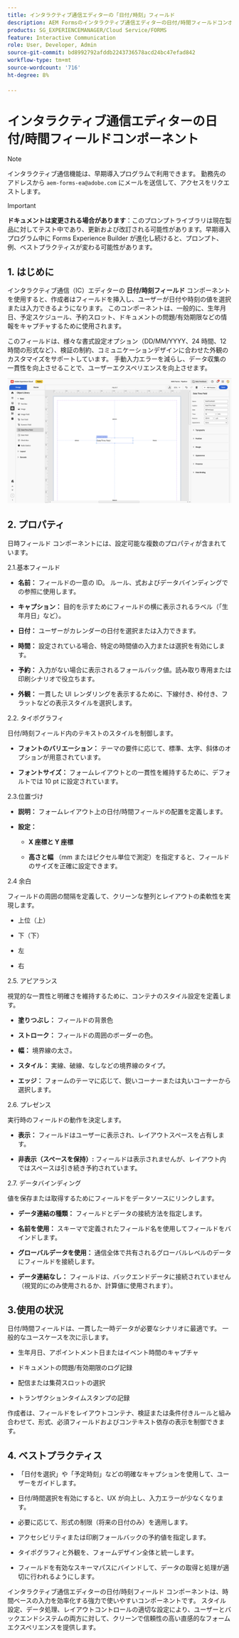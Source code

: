 ```yaml
---
title: インタラクティブ通信エディターの「日付/時刻」フィールド
description: AEM Formsのインタラクティブ通信エディターの日付/時間フィールドコンポーネントを使用すると、作成者はフィールドを挿入し、日付や時間の値を選択または入力することができます。
products: SG_EXPERIENCEMANAGER/Cloud Service/FORMS
feature: Interactive Communication
role: User, Developer, Admin
source-git-commit: bd8992792afddb2243736578acd24bc47efad842
workflow-type: tm+mt
source-wordcount: '716'
ht-degree: 8%

---
```



# インタラクティブ通信エディターの日付/時間フィールドコンポーネント

>[!NOTE]
>
> インタラクティブ通信機能は、早期導入プログラムで利用できます。 勤務先のアドレスから `aem-forms-ea@adobe.com` にメールを送信して、アクセスをリクエストします。

>[!IMPORTANT]
>
> **ドキュメントは変更される場合があります**：このプロンプトライブラリは現在製品に対してテスト中であり、更新および改訂される可能性があります。早期導入プログラム中に Forms Experience Builder が進化し続けると、プロンプト、例、ベストプラクティスが変わる可能性があります。

## &#x200B;1. はじめに

インタラクティブ通信（IC）エディターの **日付/時刻フィールド** コンポーネントを使用すると、作成者はフィールドを挿入し、ユーザーが日付や時刻の値を選択または入力できるようになります。 このコンポーネントは、一般的に、生年月日、予定スケジュール、予約スロット、ドキュメントの問題/有効期限などの情報をキャプチャするために使用されます。

このフィールドは、様々な書式設定オプション（DD/MM/YYYY、24 時間、12 時間の形式など）、検証の制約、コミュニケーションデザインに合わせた外観のカスタマイズをサポートしています。 手動入力エラーを減らし、データ収集の一貫性を向上させることで、ユーザーエクスペリエンスを向上させます。

![IC Docu の検索 ](/help/forms/interactive-communication/assets/datetime.png)

## &#x200B;2. プロパティ

日時フィールド コンポーネントには、設定可能な複数のプロパティが含まれています。

2.1.基本フィールド

- **名前：** フィールドの一意の ID。 ルール、式およびデータバインディングでの参照に使用します。

- **キャプション：** 目的を示すためにフィールドの横に表示されるラベル（「生年月日」など）。

- **日付：** ユーザーがカレンダーの日付を選択または入力できます。

- **時間：** 設定されている場合、特定の時間値の入力または選択を有効にします。

- **予約：** 入力がない場合に表示されるフォールバック値。読み取り専用または印刷シナリオで役立ちます。

- **外観：** 一貫した UI レンダリングを表示するために、下線付き、枠付き、フラットなどの表示スタイルを選択します。

2.2. タイポグラフィ

日付/時刻フィールド内のテキストのスタイルを制御します。

- **フォントのバリエーション：** テーマの要件に応じて、標準、太字、斜体のオプションが用意されています。

- **フォントサイズ：** フォームレイアウトとの一貫性を維持するために、デフォルトでは 10 pt に設定されています。

2.3.位置づけ

- **説明：** フォームレイアウト上の日付/時間フィールドの配置を定義します。

- **設定：**

   - **X 座標と Y 座標**

   - **高さと幅** （mm またはピクセル単位で測定）を指定すると、フィールドのサイズを正確に設定できます。

2.4 余白

フィールドの周囲の間隔を定義して、クリーンな整列とレイアウトの柔軟性を実現します。

- 上位（上）

- 下（下）

- 左

- 右

2.5. アピアランス

視覚的な一貫性と明確さを維持するために、コンテナのスタイル設定を定義します。

- **塗りつぶし：** フィールドの背景色

- **ストローク：** フィールドの周囲のボーダーの色。

- **幅：** 境界線の太さ。

- **スタイル：** 実線、破線、なしなどの境界線のタイプ。

- **エッジ：** フォームのテーマに応じて、鋭いコーナーまたは丸いコーナーから選択します。

2.6. プレゼンス

実行時のフィールドの動作を決定します。

- **表示：** フィールドはユーザーに表示され、レイアウトスペースを占有します。

- **非表示（スペースを保持）:** フィールドは表示されませんが、レイアウト内ではスペースは引き続き予約されています。

2.7. データバインディング

値を保存または取得するためにフィールドをデータソースにリンクします。

- **データ連結の種類：** フィールドとデータの接続方法を指定します。

- **名前を使用：** スキーマで定義されたフィールド名を使用してフィールドをバインドします。

- **グローバルデータを使用：** 通信全体で共有されるグローバルレベルのデータにフィールドを接続します。

- **データ連結なし：** フィールドは、バックエンドデータに接続されていません（視覚的にのみ使用されるか、計算値に使用されます）。

## 3.使用の状況

日付/時間フィールドは、一貫した一時データが必要なシナリオに最適です。 一般的なユースケースを次に示します。

- 生年月日、アポイントメント日またはイベント時間のキャプチャ

- ドキュメントの問題/有効期限のログ記録

- 配信または集荷スロットの選択

- トランザクションタイムスタンプの記録

作成者は、フィールドをレイアウトコンテナ、検証または条件付きルールと組み合わせて、形式、必須フィールドおよびコンテキスト依存の表示を制御できます。

## &#x200B;4. ベストプラクティス

- 「日付を選択」や「予定時刻」などの明確なキャプションを使用して、ユーザーをガイドします。

- 日付/時間選択を有効にすると、UX が向上し、入力エラーが少なくなります。

- 必要に応じて、形式の制限（将来の日付のみ）を適用します。

- アクセシビリティまたは印刷フォールバックの予約値を指定します。

- タイポグラフィと外観を、フォームデザイン全体と統一します。

- フィールドを有効なスキーマパスにバインドして、データの取得と処理が適切に行われるようにします。

インタラクティブ通信エディターの日付/時刻フィールド コンポーネントは、時間ベースの入力を効率化する強力で使いやすいコンポーネントです。 スタイル設定、データ処理、レイアウトコントロールの適切な設定により、ユーザーとバックエンドシステムの両方に対して、クリーンで信頼性の高い直感的なフォームエクスペリエンスを提供します。


